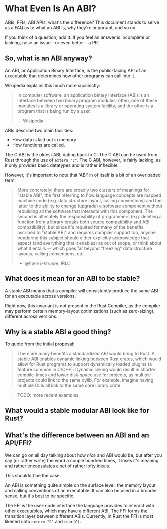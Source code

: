 # What Even Is An ABI?
ABIs, FFIs, ABI APIs, what's the difference?
This document stands to serve as a FAQ as to what an ABI is, why they're important, and so on.

If you think of a question, add it. If you feel an answer is incomplete or lacking, raise an issue - or even better - a PR.

## So, what is an ABI anyway?
An ABI, or Application Binary Interface, is the public-facing API of an executable that determines how other programs can call into it.

Wikipedia explains this much more succinctly:
> In computer software, an application binary interface (ABI) is an interface between two binary program modules; often, one of these modules is a library or operating system facility, and the other is a program that is being run by a user.
>
> — Wikipedia

ABIs describe two main facilities:

- How data is laid out in memory
- How functions are called.

The C ABI is the oldest ABI, dating back to C. The C ABI can be used from Rust through the use of `extern "C"`. The C ABI, however, is fairly lacking, as it only provides basic datatypes and is rather inflexible.

However, it's important to note that 'ABI' in of itself is a bit of an overloaded term:

> More concretely: there are broadly two clusters of meanings for "stable ABI", the first referring to how language concepts are mapped machine code (e.g. data structure layout, calling conventions) and the latter to the ability to change (upgrade) a software component without rebuilding all the software that interacts with this component. The second is ultimately the responsibility of programmers (e.g. deleting a function from a library breaks both source compatibility and ABI compatibility), but since it's required for many of the benefits ascribed to "stable ABI" and requires compiler support too, anyone pondering this subject should either explicitly acknowledge that aspect (and everything that it enables) as out of scope, or think about what it entails -- which goes far beyond "freezing" data structure layouts, calling conventions, etc.
>
> - @hanna-kruppe, IRLO

## What does it mean for an ABI to be stable?
A stable ABI means that a compiler will consistently produce the same ABI for an executable across versions.

Right now, this invariant is not present in the Rust Compiler, as the compiler may perform certain memory-layout optimizations (such as zero-sizing), different across versions.

## Why is a stable ABI a good thing?
To quote from the initial proposal:

> There are many benefits a standardized ABI would bring to Rust. A stable ABI enables dynamic linking between Rust crates, which would allow for Rust programs to support dynamically loaded plugins (a feature common in C/C++). Dynamic linking would result in shorter compile-times and lower disk-space use for projects, as multiple projects could link to the same dylib. For example, imagine having multiple CLIs all link to the same core library crate.

> TODO: more recent examples.

## What would a stable modular ABI look like for Rust?

## What's the difference between an ABI and an API/FFI?
We can go on all day talking about how *nice* and ABI would be, but after you say (or rather write) the word a couple hundred times, it loses it's meaning and rather encapsulates a set of rather lofty ideals.

This shouldn't be the case.

An ABI is something quite simple on the surface level: the memory layout and calling conventions of an executable. It can also be used in a broader sense, but it's best to be specific.

The FFI is the user-code interface the language provides to interact with other executables, which may have a different ABI. The FFI forms the transition layer between different ABIs. Currently, in Rust the FFI is most likened unto `extern "C"` and `repr(C)`.
